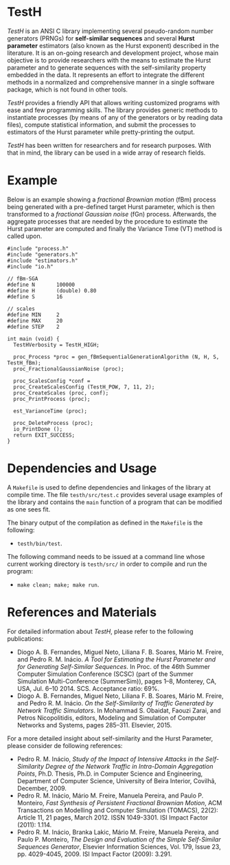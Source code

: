 # TestH

*TestH* is an ANSI C library implementing several pseudo-random number generators (PRNGs) for **self-similar sequences** and several **Hurst parameter** estimators (also known as the Hurst exponent) described in the literature. It is an on-going research and development project, whose main objective is to provide researchers with the means to estimate the Hurst parameter and to generate sequences with the self-similarity property embedded in the data. It represents an effort to integrate the different methods in a normalized and comprehensive manner in a single software package, which is not found in other tools.

*TestH* provides a friendly API that allows writing customized programs with ease and few programming skills. The library provides generic methods to instantiate processes (by means of any of the generators or by reading data files), compute statistical information, and submit the processes to estimators of the Hurst parameter while pretty-printing the output. 

*TestH* has been written for researchers and for research purposes. With that in mind, the library can be used in a wide array of research fields.

# Example

Below is an example showing a *fractional Brownian motion* (fBm) process being generated with a pre-defined target Hurst parameter, which is then transformed to a *fractional Gaussian noise* (fGn) process. Afterwards, the aggregate processes that are needed by the procedure to estimate the Hurst parameter are computed and finally the Variance Time (VT) method is called upon.

```
#include "process.h"
#include "generators.h"
#include "estimators.h"
#include "io.h"

// fBm-SGA
#define N		100000
#define H		(double) 0.80
#define S		16

// scales
#define MIN		2
#define MAX		20
#define STEP	2

int main (void) {
  TestHVerbosity = TestH_HIGH;

  proc_Process *proc = gen_fBmSequentialGenerationAlgorithm (N, H, S, TestH_fBm);
  proc_FractionalGaussianNoise (proc);
  
  proc_ScalesConfig *conf = 
  proc_CreateScalesConfig (TestH_POW, 7, 11, 2);
  proc_CreateScales (proc, conf);
  proc_PrintProcess (proc);
  
  est_VarianceTime (proc);
  
  proc_DeleteProcess (proc);
  io_PrintDone ();
  return EXIT_SUCCESS;
}

```

# Dependencies and Usage

A `Makefile` is used to define dependencies and linkages of the library at compile time. The file `testh/src/test.c` provides several usage examples of the library and contains the `main` function of a program that can be modified as one sees fit. 

The binary output of the compilation as defined in the `Makefile` is the following: 

* `testh/bin/test`.

The following command needs to be issued at a command line whose current working directory is `testh/src/` in order to compile and run the program:

* `make clean; make; make run`.

# References and Materials

For detailed information about *TestH*, please refer to the following publications:

* Diogo A. B. Fernandes, Miguel Neto, Liliana F. B. Soares, Mário M. Freire, and Pedro R. M. Inácio. *A Tool for Estimating the Hurst Parameter and for Generating Self-Similar Sequences*. In Proc. of the 46th Summer Computer Simulation Conference (SCSC) (part of the Summer Simulation Multi-Conference (SummerSim)), pages 1–8, Monterey, CA, USA, Jul. 6–10 2014. SCS. Acceptance ratio: 69%.
* Diogo A. B. Fernandes, Miguel Neto, Liliana F. B. Soares, Mário M. Freire, and Pedro R. M. Inácio. *On the Self-Similarity of Traffic Generated by Network Traffic Simulators*. In Mohammad S. Obaidat, Faouzi Zarai, and Petros Nicopolitidis, editors, Modeling and Simulation of Computer Networks and Systems, pages 285–311. Elsevier, 2015.

For a more detailed insight about self-similarity and the Hurst Parameter, please consider de following references:

* Pedro R. M. Inácio, *Study of the Impact of Intensive Attacks in the Self-Similarity Degree of the Network Traffic in Intra-Domain Aggregation Points*, Ph.D. Thesis, Ph.D. in Computer Science and Engineering, Department of Computer Science, University of Beira Interior, Covilhã, December, 2009. 
* Pedro R. M. Inácio, Mário M. Freire, Manuela Pereira, and Paulo P. Monteiro, *Fast Synthesis of Persistent Fractional Brownian Motion*, ACM Transactions on Modelling and Computer Simulation (TOMACS), 22(2): Article 11, 21 pages, March 2012. ISSN 1049-3301. ISI Impact Factor (2011): 1.114.
* Pedro R. M. Inácio, Branka Lakic, Mário M. Freire, Manuela Pereira, and Paulo P. Monteiro, *The Design and Evaluation of the Simple Self-Similar Sequences Generator*, Elsevier Information Sciences, Vol. 179, Issue 23, pp. 4029-4045, 2009. ISI Impact Factor (2009): 3.291.
